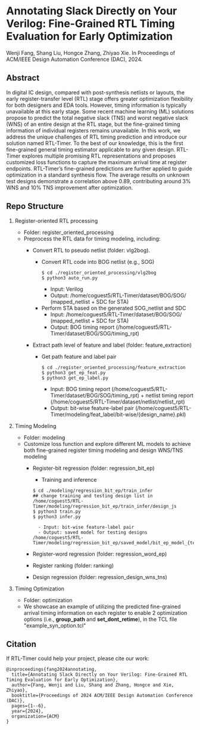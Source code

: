 # Annotating Slack Directly on Your Verilog: Fine-Grained RTL Timing Evaluation for Early Optimization

Wenji Fang, Shang Liu, Hongce Zhang, Zhiyao Xie. In Proceedings of ACM/IEEE Design Automation Conference (DAC), 2024.


## Abstract
In digital IC design, compared with post-synthesis netlists or layouts, the early register-transfer level (RTL) stage offers greater optimization flexibility for both designers and EDA tools. However, timing information is typically unavailable at this early stage. Some recent machine learning (ML) solutions propose to predict the total negative slack (TNS) and worst negative slack (WNS) of an entire design at the RTL stage, but the fine-grained timing information of individual registers remains unavailable. In this work, we address the unique challenges of RTL timing prediction and introduce our solution named RTL-Timer. To the best of our knowledge, this is the first fine-grained general timing estimator applicable to any given design. RTL-Timer explores multiple promising RTL representations and proposes customized loss functions to capture the maximum arrival time at register endpoints. RTL-Timer’s fine-grained predictions are further applied to guide optimization in a standard synthesis flow. The average results on unknown test designs demonstrate a correlation above 0.89, contributing around 3% WNS and 10% TNS improvement after optimization.


## Repo Structure

1. Register-oriented RTL processing 
    * Folder: register_oriented_processing
    * Preprocess the RTL data for timing modeling, including:
        * Convert RTL to pseudo netlist (folder: vlg2bog).
            - Convert RTL code into BOG netlist (e.g., SOG)
                ```
                $ cd ./register_oriented_processing/vlg2bog
                $ python3 auto_run.py
                ```
                - Input: Verilog
                - Output: /home/coguest5/RTL-Timer/dataset/BOG/SOG/ (mapped_netlist + SDC for STA)
            - Perform STA based on the generated SOG_netlist and SDC
                - Input: /home/coguest5/RTL-Timer/dataset/BOG/SOG/ (mapped_netlist + SDC for STA)
                - Output: BOG timing report (/home/coguest5/RTL-Timer/dataset/BOG/SOG/timing_rpt)
        
        * Extract path level of feature and label (folder: feature_extraction)
            - Get path feature and label pair
                ```
                $ cd ./register_oriented_processing/feature_extraction
                $ python3 get_ep_feat.py
                $ python3 get_ep_label.py
                ```
                - Input: BOG timing report (/home/coguest5/RTL-Timer/dataset/BOG/SOG/timing_rpt) + netlist timing report (/home/coguest5/RTL-Timer/dataset/netlist/netlist_rpt)
                - Output: bit-wise feature-label pair (/home/coguest5/RTL-Timer/modeling/feat_label/bit-wise/{design_name}.pkl)

2. Timing Modeling
    * Folder: modeling
    * Customize loss function and explore different ML models to achieve both fine-grained register timing modeling and design WNS/TNS modeling
        * Register-bit regression (folder: regression_bit_ep) 
            - Training and inference
            ```
            $ cd ./modeling/regression_bit_ep/train_infer
            ## change training and testing design list in /home/coguest5/RTL-Timer/modeling/regression_bit_ep/train_infer/design_js
            $ python3 train.py
            $ python3 infer.py
            ```
                
                - Input: bit-wise feature-label pair
                - Output: saved model for testing designs /home/coguest5/RTL-Timer/modeling/regression_bit_ep/saved_model/bit_ep_model_{test_design}.pkl


        * Register-word regression (folder: regression_word_ep)
        * Register ranking (folder: ranking)
        * Design regression (folder: regression_design_wns_tns)

3. Timing Optimization
    * Folder: optimization
    * We showcase an example of utilizing the predicted fine-grained arrival timing information on each register to enable 2 optimization options (i.e., **group_path** and **set_dont_retime**), in the TCL file "example_syn_option.tcl"


## Citation
If RTL-Timer could help your project, please cite our work:

```
@inproceedings{fang2024annotating,
  title={Annotating Slack Directly on Your Verilog: Fine-Grained RTL Timing Evaluation for Early Optimization},
  author={Fang, Wenji and Liu, Shang and Zhang, Hongce and Xie, Zhiyao},
  booktitle={Proceedings of 2024 ACM/IEEE Design Automation Conference (DAC)},
  pages={1--6},
  year={2024},
  organization={ACM}
}
```